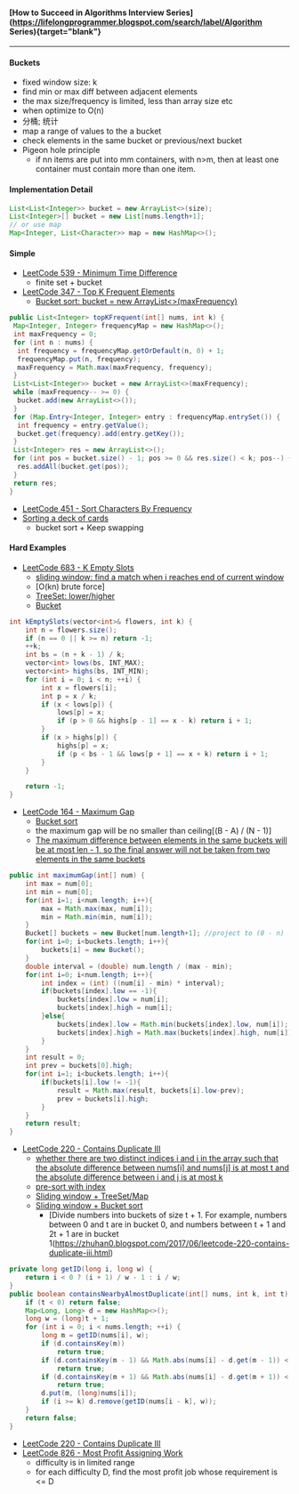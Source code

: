 #### [How to Succeed in Algorithms Interview Series](https://lifelongprogrammer.blogspot.com/search/label/Algorithm Series){target="blank"}
<script src="https://lifelongprogrammer.blogspot.com/feeds/posts/default/-/Algorithm Series?orderby=updated&amp;alt=json-in-script&amp;callback=series&amp;max-results=20"></script>

---

#### Buckets
- fixed window size: k
- find min or max diff between adjacent elements
- the max size/frequency is limited, less than array size etc
- when optimize to O(n)
- 分桶; 统计
- map a range of values to the a bucket
- check elements in the same bucket or previous/next bucket
- Pigeon hole principle
  - if nn items are put into mm containers, with n>m, then at least one container must contain more than one item.

#### Implementation Detail
```java
List<List<Integer>> bucket = new ArrayList<>(size);
List<Integer>[] bucket = new List[nums.length+1];
// or use map
Map<Integer, List<Character>> map = new HashMap<>();
```
#### Simple
- [LeetCode 539 - Minimum Time Difference](https://leetcode.com/problems/minimum-time-difference/discuss/100640/Verbose-Java-Solution-Bucket)
  - finite set + bucket
- [LeetCode 347 - Top K Frequent Elements](https://leetcode.com/problems/top-k-frequent-elements/discuss/81602/Java-O(n)-Solution-Bucket-Sort)
  - [Bucket sort: bucket = new ArrayList<>(maxFrequency)](https://leetcode.com/problems/top-k-frequent-elements/discuss/81602/Java-O(n)-Solution-Bucket-Sort)
```java
public List<Integer> topKFrequent(int[] nums, int k) {
 Map<Integer, Integer> frequencyMap = new HashMap<>();
 int maxFrequency = 0;
 for (int n : nums) {
  int frequency = frequencyMap.getOrDefault(n, 0) + 1;
  frequencyMap.put(n, frequency);
  maxFrequency = Math.max(maxFrequency, frequency);
 }
 List<List<Integer>> bucket = new ArrayList<>(maxFrequency);
 while (maxFrequency-- >= 0) {
  bucket.add(new ArrayList<>());
 }
 for (Map.Entry<Integer, Integer> entry : frequencyMap.entrySet()) {
  int frequency = entry.getValue();
  bucket.get(frequency).add(entry.getKey());
 }
 List<Integer> res = new ArrayList<>();
 for (int pos = bucket.size() - 1; pos >= 0 && res.size() < k; pos--) {
  res.addAll(bucket.get(pos));
 }
 return res;
}
```
- [LeetCode 451 - Sort Characters By Frequency](https://leetcode.com/problems/sort-characters-by-frequency/discuss/93420/Java-O(n)-Bucket-Sort-Solution-O(nlogm)-PriorityQueue-Solution-easy-to-understand)
- [Sorting a deck of cards](https://gist.github.com/bookybooky/d79a868a4ce7a891afcc85e6744ffb72)
  - bucket sort + Keep swapping

#### Hard Examples
- [LeetCode 683 - K Empty Slots](https://www.cnblogs.com/lightwindy/p/9727403.html)
    - [sliding window: find a match when i reaches end of current window](https://www.cnblogs.com/lightwindy/p/9727403.html)
    - [O(kn) brute force]
    - [TreeSet: lower/higher](https://blog.csdn.net/katrina95/article/details/79070941)
    - [Bucket](https://zxi.mytechroad.com/blog/simulation/leetcode-683-k-empty-slots/)
```java
int kEmptySlots(vector<int>& flowers, int k) {
    int n = flowers.size();
    if (n == 0 || k >= n) return -1;
    ++k;
    int bs = (n + k - 1) / k;
    vector<int> lows(bs, INT_MAX);
    vector<int> highs(bs, INT_MIN);
    for (int i = 0; i < n; ++i) {
        int x = flowers[i];
        int p = x / k;
        if (x < lows[p]) {
            lows[p] = x;
            if (p > 0 && highs[p - 1] == x - k) return i + 1;
        }
        if (x > highs[p]) {
            highs[p] = x;
            if (p < bs - 1 && lows[p + 1] == x + k) return i + 1;
        }            
    }

    return -1;
}
```

- [LeetCode 164 - Maximum Gap](https://leetcode.com/problems/maximum-gap/discuss/50643/bucket-sort-java-solution-with-explanation-on-time-and-space)
  - [Bucket sort](https://leetcode.com/problems/maximum-gap/discuss/50643/bucket-sort-java-solution-with-explanation-on-time-and-space)
  - the maximum gap will be no smaller than ceiling[(B - A) / (N - 1)]
  - [The maximum difference between elements in the same buckets will be at most len - 1, so the final answer will not be taken from two elements in the same buckets](http://codesniper.blogspot.com/2015/04/164-maximum-gap-leetcode-java.html)
```java
public int maximumGap(int[] num) {
    int max = num[0];
    int min = num[0];
    for(int i=1; i<num.length; i++){
        max = Math.max(max, num[i]);
        min = Math.min(min, num[i]);
    }
    Bucket[] buckets = new Bucket[num.length+1]; //project to (0 - n)
    for(int i=0; i<buckets.length; i++){
        buckets[i] = new Bucket();
    }
    double interval = (double) num.length / (max - min);
    for(int i=0; i<num.length; i++){
        int index = (int) ((num[i] - min) * interval);
        if(buckets[index].low == -1){
            buckets[index].low = num[i];
            buckets[index].high = num[i];
        }else{
            buckets[index].low = Math.min(buckets[index].low, num[i]);
            buckets[index].high = Math.max(buckets[index].high, num[i]);
        }
    }
    int result = 0;
    int prev = buckets[0].high;
    for(int i=1; i<buckets.length; i++){
        if(buckets[i].low != -1){
            result = Math.max(result, buckets[i].low-prev);
            prev = buckets[i].high;
        }
    }
    return result;
}
```
- [LeetCode 220 - Contains Duplicate III](https://leetcode.com/problems/contains-duplicate-iii/discuss/61645/AC-O(N)-solution-in-Java-using-buckets-with-explanation)
  - [whether there are two distinct indices i and j in the array such that the absolute difference between nums[i] and nums[j] is at most t and the absolute difference between i and j is at most k](https://baihuqian.github.io/2018-07-06-contains-duplicate-iii/)
  - [pre-sort with index](https://leetcode.com/problems/contains-duplicate-iii/discuss/61734/AC-Java-solution-without-set-or-dictionary.-Sort-the-nums-and-record-the-positions)
  - [Sliding window + TreeSet/Map](https://leetcode.com/problems/contains-duplicate-iii/discuss/61655/Java-O(N-lg-K)-solution)
  - [Sliding window + Bucket sort](https://leetcode.com/problems/contains-duplicate-iii/discuss/61639/JavaPython-one-pass-solution-O(n)-time-O(n)-space-using-buckets)
    - [Divide numbers into buckets of size t + 1. For example, numbers between 0 and t are in bucket 0, and numbers between t + 1 and 2t + 1 are in bucket 1(https://zhuhan0.blogspot.com/2017/06/leetcode-220-contains-duplicate-iii.html)
```java
private long getID(long i, long w) {
    return i < 0 ? (i + 1) / w - 1 : i / w;
}
public boolean containsNearbyAlmostDuplicate(int[] nums, int k, int t) {
    if (t < 0) return false;
    Map<Long, Long> d = new HashMap<>();
    long w = (long)t + 1;
    for (int i = 0; i < nums.length; ++i) {
        long m = getID(nums[i], w);
        if (d.containsKey(m))
            return true;
        if (d.containsKey(m - 1) && Math.abs(nums[i] - d.get(m - 1)) < w)
            return true;
        if (d.containsKey(m + 1) && Math.abs(nums[i] - d.get(m + 1)) < w)
            return true;
        d.put(m, (long)nums[i]);
        if (i >= k) d.remove(getID(nums[i - k], w));
    }
    return false;
}
```
- [LeetCode 220 - Contains Duplicate III](https://discuss.leetcode.com/topic/15199/ac-o-n-solution-in-java-using-buckets-with-explanation)
- [LeetCode 826 - Most Profit Assigning Work](https://zxi.mytechroad.com/blog/greedy/leetcode-826-most-profit-assigning-work/)
  - difficulty is in limited range
  - for each difficulty D, find the most profit job whose requirement is <= D
